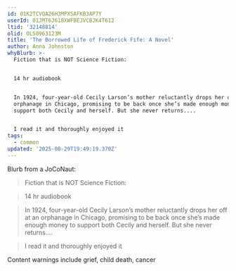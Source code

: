 ```yaml
---
id: 01K2TCVQA26H3MPXSAFKB3AP7Y
userId: 01JMT6J618XWFBEJVCBJK4T612
ltid: '32148814'
olid: OL50963123M
title: 'The Borrowed Life of Frederick Fife: A Novel'
author: Anna Johnston
whyBlurb: >-
  Fiction that is NOT Science Fiction:


  14 hr audiobook


  In 1924, four-year-old Cecily Larson’s mother reluctantly drops her off at an
  orphanage in Chicago, promising to be back once she’s made enough money to
  support both Cecily and herself. But she never returns....


  I read it and thoroughly enjoyed it
tags:
  - common
updated: '2025-08-29T19:49:19.370Z'
---
```


Blurb from a JoCoNaut:

> Fiction that is NOT Science Fiction:

> 14 hr audiobook

> In 1924, four-year-old Cecily Larson’s mother reluctantly drops her off at an
orphanage in Chicago, promising to be back once she’s made enough money to
support both Cecily and herself. But she never returns....

> I read it and thoroughly enjoyed it

Content warnings include grief, child death, cancer
